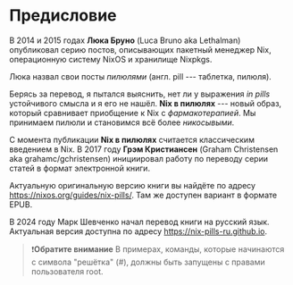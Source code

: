 # Предисловие

В 2014 и 2015 годах **Люка Бруно** (Luca Bruno aka Lethalman) опубликовал серию постов, описывающих пакетный менеджер Nix, операционную систему NixOS и хранилище Nixpkgs.

Люка назвал свои посты *пилюлями* (англ. pill --- таблетка, пилюля).

Берясь за перевод, я пытался выяснить, нет ли у выражения *in pills* устойчивого смысла и я его не нашёл.
**Nix в пилюлях** --- новый образ, который сравнивает приобщение к Nix с *фармакотерапией*.
Мы принимаем пилюли и становимся всё более *никосывыми*.

С момента публикации **Nix в пилюлях** считается классическим введением в Nix. В 2017 году **Грэм Кристиансен** (Graham Christensen aka grahamc/gchristensen) инициировал работу по переводу серии статей в формат электронной книги.

Актуальную оригинальную версию книги вы найдёте по адресу https://nixos.org/guides/nix-pills/.
Там же доступен вариант в формате EPUB.

В 2024 году Марк Шевченко начал перевод книги на русский язык.
Актуальная версия доступна по адресу https://nix-pills-ru.github.io.

> ❗️**Обратите внимание**
> В примерах, команды, которые начинаются с символа "решётка" (#), должны быть запущены с правами пользователя root.